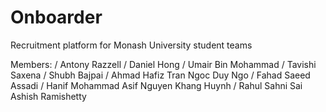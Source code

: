 # Onboarder

Recruitment platform for Monash University student teams

Members: /
Antony Razzell /
Daniel Hong /
Umair Bin Mohammad /
Tavishi Saxena /
Shubh Bajpai /
Ahmad Hafiz
Tran Ngoc Duy Ngo /
Fahad Saeed Assadi /
Hanif Mohammad Asif
Nguyen Khang Huynh /
Rahul Sahni
Sai Ashish Ramishetty